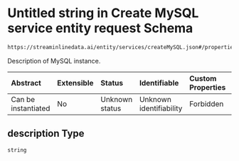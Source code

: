 # Untitled string in Create MySQL service entity request Schema

```txt
https://streaminlinedata.ai/entity/services/createMySQL.json#/properties/description
```

Description of MySQL instance.

| Abstract            | Extensible | Status         | Identifiable            | Custom Properties | Additional Properties | Access Restrictions | Defined In                                                                              |
| :------------------ | :--------- | :------------- | :---------------------- | :---------------- | :-------------------- | :------------------ | :-------------------------------------------------------------------------------------- |
| Can be instantiated | No         | Unknown status | Unknown identifiability | Forbidden         | Allowed               | none                | [createMySQL.json*](../out/schema/api/services/createMySQL.json "open original schema") |

## description Type

`string`
